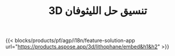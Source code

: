 ﻿---
title: 3D تنسيق حل الليثوفان 
weight: 7730
url: /ar/lithophane
limit: 
description: قم بإنشاء lithophane الخاص بك من ملف 3D من أي جهاز
---
{{< blocks/products/pf/agp/i18n/feature-solution-app url="https://products.aspose.app/3d/lithophane/embed&h1&h2" >}} 
